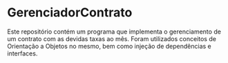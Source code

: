 # GerenciadorContrato

Este repositório contém um programa que implementa o gerenciamento de um contrato com as devidas taxas ao mês. Foram utilizados conceitos de Orientação a Objetos no mesmo, bem como injeção de dependências e interfaces.
